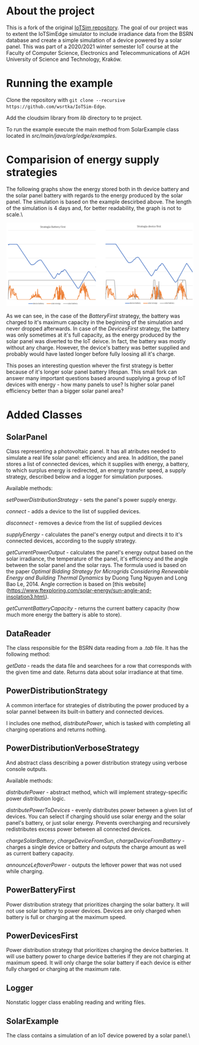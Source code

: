 # About the project

This is a fork of the original [IoTSim repository](https://github.com/DNJha/IoTSim-Edge). The goal of our project was to extent the IoTSimEdge simulator to include irradiance data from the BSRN database and create a simple simulation of a device powered by a solar panel. This was part of a 2020/2021 winter semester IoT course at the Faculty of Computer Science, Electronics and Telecommunications of AGH University of Science and Technology, Kraków.

# Running the example

Clone the repository with `git clone --recursive https://github.com/wsrtka/IoTSim-Edge`.

Add the cloudsim library from *lib* directory to te project.

To run the example execute the main method from SolarExample class located in *src/main/java/org/edge/examples*.

# Comparision of energy supply strategies

The following graphs show the energy stored both in th device battery and the solar panel battery with regards to the energy produced by the solar panel. The simulation is based on the example descirbed above. The length of the simulation is 4 days and, for better readability, the graph is not to scale.\

![wykres](./img/strategy_comparison.png)

As we can see, in the case of the *BatteryFirst* strategy, the battery was charged to it's maximum capacity in the beginning of the simulation and never dropped afterwards. In case of the *DevicesFirst* strategy, the battery was only sometimes at it's full capacity, as the energy produced by the solar panel was diverted to the IoT deivce. In fact, the battery was mostly without any charge. However, the device's battery was better supplied and probably would have lasted longer before fully loosing all it's charge.

This poses an interesting question whever the first strategy is better because of it's longer solar panel battery lifespan. This small fork can answer many important questions based around supplying a group of IoT devices with energy - how many panels to use? Is higher solar panel efficiency better than a bigger solar panel area?

# Added Classes

## SolarPanel

Class representing a photovoltaic panel. It has all atributes needed to simulate a real life solar panel: efficiency and area. In addition, the panel stores a list of connected devices, which it supplies with energy, a battery, to which surplus energy is redirected, an energy transfer speed, a supply strategy, described below and a logger for simulation purposes.

Available methods:

*setPowerDistributionStrategy* - sets the panel's power supply energy.

*connect* - adds a device to the list of supplied devices.

*disconnect* - removes a device from the list of supplied devices

*supplyEnergy* - calculates the panel's energy output and directs it to it's connected devices, according to the supply strategy.

*getCurrentPowerOutput* - calculates the panel's energy output based on the solar irradiance, the temperature of the panel, it's efficiency and the angle between the solar panel and the solar rays. The formula used is based on the paper *Optimal Bidding Strategy for Microgrids Considering Renewable Energy and Building Thermal Dynamics* by Duong Tung Nguyen and Long Bao Le, 2014. Angle correction is based on [this website](https://www.ftexploring.com/solar-energy/sun-angle-and-insolation3.htm\).

*getCurrentBatteryCapacity* - returns the current battery capacity (how much more energy the battery is able to store).

## DataReader

The class responsible for the BSRN data reading from a *.tab* file. It has the following method:

*getData* - reads the data file and searchees for a row that corresponds with the given time and date. Returns data about solar irradiance at that time.

## PowerDistributionStrategy
A common interface for strategies of distributing the power produced by a solar pannel between its built-in battery and connected devices.

I includes one method, *distributePower*, which is tasked with completing all charging operations and returns nothing.

[//]: <> (Interfejs dla strategii dystrybucji energii wytworzonej przez panel słoneczny pomiędzy jego baterią a podłączonymi urządzeniami.)
[//]: <> (Posiada jedną metodę, *distributePower*, która wykonuje wszystkie operacje ładowania i niczego nie zwraca.)

## PowerDistributionVerboseStrategy
And abstract class describing a power distribution strategy using verbose console outputs.

Available methods:

*distributePower* - abstract method, which will implement strategy-specific power distribution logic.

*distributePowerToDevices* - evenly distributes power between a given list of devices. 
You can select if charging should use solar energy and the solar panel's battery, or just solar energy.
Prevents overcharging and recursively redistributes excess power between all connected devices.

*chargeSolarBattery*, *chargeDeviceFromSun*, *chargeDeviceFromBattery* - charges a single device or battery 
and outputs the charge amount as well as current battery capacity.

*announceLeftoverPower* - outputs the leftover power that was not used while charging.

[//]: <> (Abstrakcyjna klasa opisująca strategie dystrybucji mocy z wykorzystaniem szczegółowych wypisów do konsoli.)

[//]: <> (Dostępne metody:)

[//]: <> (*distributePower* - abstrakcyjna metoda, której zadaniem będzie wykonanie operacji ładowania zgodnie z wybraną strategią)

[//]: <> (*distributePowerToDevices* - rozdziela energię równo między listą urządzeń 
i pozwala wybrać, czy do ładowania użyć energii ze słońca czy słońca i baterii; 
unika przeładowania każdego z urządzeń, 
ogranicza szybkość przesyłu energii do wspólnej dla wszystkich urządzeń podanej wartości.)

[//]: <> (*chargeSolarBattery*, *chargeDeviceFromSun*, *chargeDeviceFromBattery* - ładują pojedyncze urządzenia, oraz wypisują wyniki do konsoli.)

[//]: <> (*announceLeftoverPower* - wypisanie informacji o ilości pozostałej energii.)

## PowerBatteryFirst
Power distribution strategy that prioritizes charging the solar battery. It will not use solar battery to power devices. Devices are only charged when battery is full or charging at the maximum speed.

[//]: <> (Strategia priorytetyzująca ładowanie baterii wbudowanej do panelu słonecznego. Dba o to, aby bateria zawsze była ładowana najszybciej jak się da, a pozostałą energię wykorzystuje do ładowania podłączonych urządzeń. Nie pozwala na ładowanie urządzeń z baterii panelu słonecznego.)

## PowerDevicesFirst
Power distribution strategy that prioritizes charging the device batteries. It will use battery power to charge device batteries if they are not charging at maximum speed. It will only charge the solar battery if each device is either fully charged or charging at the maximum rate.

[//]: <> (Strategia skupiona na ładowaniu baterii urządzeń. Gdy każde z urządzeń jest ładowane z maksymalną prędkością lub ma pełną baterię, przystępuje do łądowania baterii panelu. Gdy brak energii słonecznej, wykorzystuje baterię panelu do ładowania urządzeń. )

## Logger

Nonstatic logger class enabling reading and writing files.

## SolarExample

The class contains a simulation of an IoT device powered by a solar panel.\
